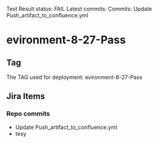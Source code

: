 Test Result
status: FAIL
Latest commits:
Commits: Update Push_artifact_to_confluence.yml
# **evironment-8-27-Pass**
## Tag
 The TAG used for deployment: evironment-8-27-Pass
## Jira Items
###  Repo commits
- Update Push_artifact_to_confluence.yml
- tesy
